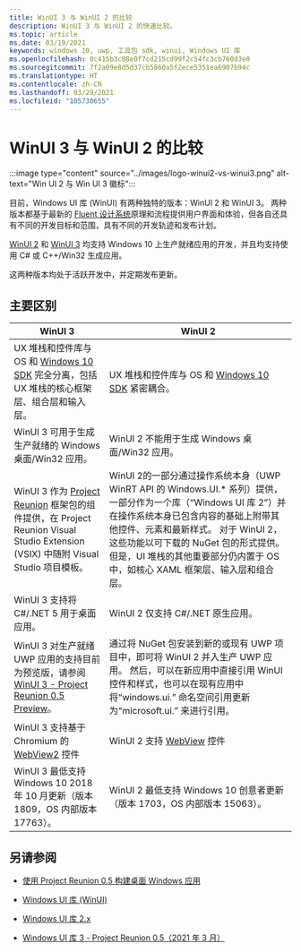 ```yaml
---
title: WinUI 3 与 WinUI 2 的比较
description: WinUI 3 与 WinUI 2 的快速比较。
ms.topic: article
ms.date: 03/19/2021
keywords: windows 10, uwp, 工具包 sdk, winui, Windows UI 库
ms.openlocfilehash: 8c415b3c08e0f7cd215cd99f2c54fc3cb760d3e0
ms.sourcegitcommit: 7f2a09e8d5d37cb5860a5f2ece5351ea6907b94c
ms.translationtype: HT
ms.contentlocale: zh-CN
ms.lasthandoff: 03/29/2021
ms.locfileid: "105730655"
---
```

# <a name="comparison-of-winui-3-and-winui-2"></a>WinUI 3 与 WinUI 2 的比较

:::image type="content" source="../images/logo-winui2-vs-winui3.png" alt-text="Win UI 2 与 Win UI 3 徽标":::

目前，Windows UI 库 (WinUI) 有两种独特的版本：WinUI 2 和 WinUI 3。 两种版本都基于最新的 [Fluent 设计系统](https://www.microsoft.com/design/fluent)原理和流程提供用户界面和体验，但各自还具有不同的开发目标和范围，具有不同的开发轨迹和发布计划。

[WinUI 2](winui2/index.md) 和 [WinUI 3](winui3/index.md) 均支持 Windows 10 上生产就绪应用的开发，并且均支持使用 C# 或 C++/Win32 生成应用。

这两种版本均处于活跃开发中，并定期发布更新。

## <a name="the-major-differences"></a>主要区别

| WinUI 3                                                                                                                                                                                                                                                                                                        | WinUI 2                                                                                                                                                                                                                                                                                                                                                                                                                                                                                                      |
|----------------------------------------------------------------------------------------------------------------------------------------------------------------------------------------------------------------------------------------------------------------------------------------------------------------|--------------------------------------------------------------------------------------------------------------------------------------------------------------------------------------------------------------------------------------------------------------------------------------------------------------------------------------------------------------------------------------------------------------------------------------------------------------------------------------------------------------|
| UX 堆栈和控件库与 OS 和 [Windows 10 SDK](https://developer.microsoft.com/windows/downloads/windows-10-sdk/) 完全分离，包括 UX 堆栈的核心框架层、组合层和输入层。                                                                        | UX 堆栈和控件库与 OS 和 [Windows 10 SDK](https://developer.microsoft.com/windows/downloads/windows-10-sdk/) 紧密耦合。                                                                                                                                                                                                                                                                                                                                                          |
| WinUI 3 可用于生成生产就绪的 Windows 桌面/Win32 应用。 | WinUI 2 不能用于生成 Windows 桌面/Win32 应用。 |
| WinUI 3 作为 [Project Reunion](../project-reunion/index.md) 框架包的组件提供，在 Project Reunion Visual Studio Extension (VSIX) 中随附 Visual Studio 项目模板。 | WinUI 2的一部分通过操作系统本身（UWP WinRT API 的 Windows.UI.* 系列）提供，一部分作为一个库（“Windows UI 库 2”）并在操作系统本身已包含内容的基础上附带其他控件、元素和最新样式。 对于 WinUI 2，这些功能以可下载的 NuGet 包的形式提供。 但是，UI 堆栈的其他重要部分仍内置于 OS 中，如核心 XAML 框架层、输入层和组合层。 |
| WinUI 3 支持将 C#/.NET 5 用于桌面应用。 | WinUI 2 仅支持 C#/.NET 原生应用。 |
| WinUI 3 对生产就绪 UWP 应用的支持目前为预览版，请参阅 [WinUI 3 - Project Reunion 0.5 Preview](winui3/release-notes/winui3-project-reunion-0.5-preview.md)。                                                                                                                                | 通过将 NuGet 包安装到新的或现有 UWP 项目中，即可将 WinUI 2 并入生产 UWP 应用。 然后，可以在新应用中直接引用 WinUI 控件和样式，也可以在现有应用中将“windows.ui.” 命名空间引用更新为“microsoft.ui.” 来进行引用。                                                                                                                                                                                    |
| WinUI 3 支持基于 Chromium 的 [WebView2](/microsoft-edge/webview2/) 控件 |  WinUI 2 支持 [WebView](/windows/uwp/design/controls-and-patterns/web-view) 控件 |
| WinUI 3 最低支持 Windows 10 2018 年 10 月更新（版本 1809，OS 内部版本 17763）。 | WinUI 2 最低支持 Windows 10 创意者更新（版本 1703，OS 内部版本 15063）。 |

## <a name="see-also"></a>另请参阅

- [使用 Project Reunion 0.5 构建桌面 Windows 应用](../project-reunion/index.md)

- [Windows UI 库 (WinUI)](index.md)

- [Windows UI 库 2.x](winui2/index.md)

- [Windows UI 库 3 - Project Reunion 0.5（2021 年 3 月）](winui3/index.md)
